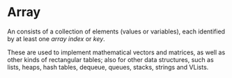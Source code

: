 # Array

An consists of a collection of elements (values or variables), each identified by at least one _array index_ or _key_.

These are used to implement mathematical vectors and matrices, as well as other kinds of rectangular tables; also for other data structures, such as lists, heaps, hash tables, dequeue, queues, stacks, strings and VLists.
